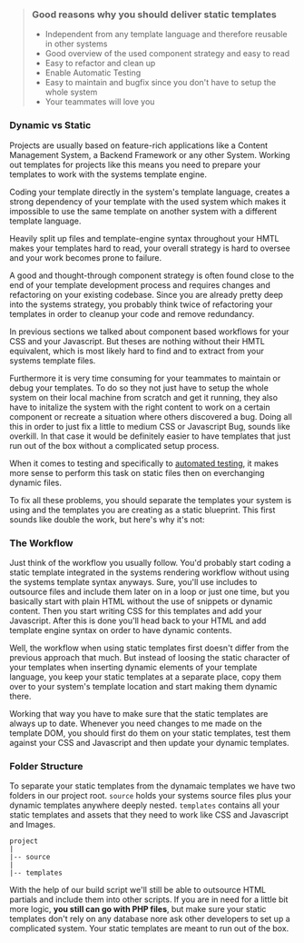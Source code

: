 > ### Good reasons why you should deliver static templates
> * Independent from any template language and therefore reusable in other systems
> * Good overview of the used component strategy and easy to read
> * Easy to refactor and clean up
> * Enable Automatic Testing
> * Easy to maintain and bugfix since you don't have to setup the whole system
> * Your teammates will love you

### Dynamic vs Static

Projects are usually based on feature-rich applications like a Content Management System, a Backend Framework or any other System. Working out templates for projects like this means you need to prepare your templates to work with the systems template engine.

Coding your template directly in the system's template language, creates a strong dependency of your template with the used system which makes it impossible to use the same template on another system with a different template language.

Heavily split up files and template-engine syntax throughout your HMTL makes your templates hard to read, your overall strategy is hard to oversee and your work becomes prone to failure.

A good and thought-through component strategy is often found close to the end of your template development process and requires changes and refactoring on your existing codebase. Since you are already pretty deep into the systems strategy, you probably think twice of refactoring your templates in order to cleanup your code and remove redundancy.

In previous sections we talked about component based workflows for your CSS and your Javascript. But theses are nothing without their HMTL equivalent, which is most likely hard to find and to extract from your systems template files.

Furthermore it is very time consuming for your teammates to maintain or debug your templates. To do so they not just have to setup the whole system on their local machine from scratch and get it running, they also have to initalize the system with the right content to work on a certain component or recreate a situation where others discovered a bug. Doing all this in order to just fix a little to medium CSS or Javascript Bug, sounds like overkill. In that case it would be definitely easier to have templates that just run out of the box without a complicated setup process.

When it comes to testing and specifically to [automated testing](/Testing/Frontend_Testing/Automated_Testing), it makes more sense to perform this task on static files then on everchanging dynamic files.

To fix all these problems, you should separate the templates your system is using and the templates you are creating as a static blueprint. This first sounds like double the work, but here's why it's not:

### The Workflow

Just think of the workflow you usually follow. You'd probably start coding a static template integrated in the systems rendering workflow without using the systems template syntax anyways. Sure, you'll use includes to outsource files and include them later on in a loop or just one time, but you basically start with plain HTML without the use of snippets or dynamic content. Then you start writing CSS for this templates and add your Javascript. After this is done you'll head back to your HTML and add template engine syntax on order to have dynamic contents.

Well, the workflow when using static templates first doesn't differ from the previous approach that much. But instead of loosing the static character of your templates when inserting dynamic elements of your template language, you keep your static templates at a separate place, copy them over to your system's template location and start making them dynamic there.

Working that way you have to make sure that the static templates are always up to date. Whenever you need changes to me made on the template DOM, you should first do them on your static templates, test them against your CSS and Javascript and then update your dynamic templates.


### Folder Structure

To separate your static templates from the dynamaic templates we have two folders in our project root. `source` holds your systems source files plus your dynamic templates anywhere deeply nested. `templates` contains all your static templates and assets that they need to work like CSS and Javascript and Images.

	project
	|
	|-- source
	|
	|-- templates


With the help of our build script we'll still be able to outsource HTML partials and include them into other scripts. If you are in need for a little bit more logic, **you still can go with PHP files**, but make sure your static templates don't rely on any database nore ask other developers to set up a complicated system. Your static templates are meant to run out of the box.
